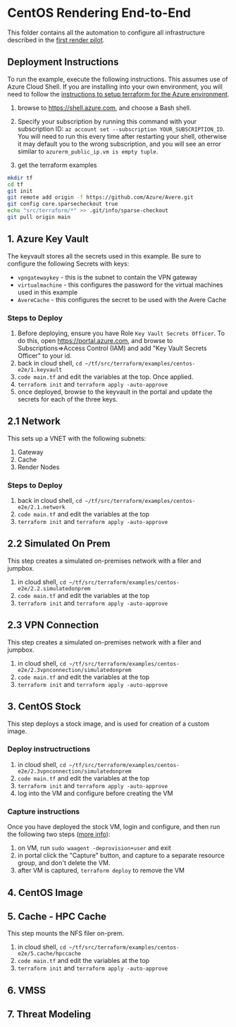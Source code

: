 # CentOS Rendering End-to-End

This folder contains all the automation to configure all infrastructure described in the [first render pilot](../securedimage/Azure%20First%20Render%20Pilot.pdf).

## Deployment Instructions

To run the example, execute the following instructions.  This assumes use of Azure Cloud Shell.  If you are installing into your own environment, you will need to follow the [instructions to setup terraform for the Azure environment](https://docs.microsoft.com/en-us/azure/terraform/terraform-install-configure).

1. browse to https://shell.azure.com, and choose a Bash shell.

2. Specify your subscription by running this command with your subscription ID:  ```az account set --subscription YOUR_SUBSCRIPTION_ID```.  You will need to run this every time after restarting your shell, otherwise it may default you to the wrong subscription, and you will see an error similar to `azurerm_public_ip.vm is empty tuple`.

3. get the terraform examples
```bash
mkdir tf
cd tf
git init
git remote add origin -f https://github.com/Azure/Avere.git
git config core.sparsecheckout true
echo "src/terraform/*" >> .git/info/sparse-checkout
git pull origin main
```

## 1. Azure Key Vault

The keyvault stores all the secrets used in this example.  Be sure to configure the following Secrets with keys:
* `vpngatewaykey` - this is the subnet to contain the VPN gateway
* `virtualmachine` - this configures the password for the virtual machines used in this example
* `AvereCache` - this configures the secret to be used with the Avere Cache

### Steps to Deploy

1. Before deploying, ensure you have Role `Key Vault Secrets Officer`.  To do this, open https://portal.azure.com, and browse to Subscriptions=>Access Control (IAM) and add "Key Vault Secrets Officer" to your id.
1. back in cloud shell, `cd ~/tf/src/terraform/examples/centos-e2e/1.keyvault`
1. `code main.tf` and edit the variables at the top.  Once applied.
1. `terraform init` and `terraform apply -auto-approve`
1. once deployed, browse to the keyvault in the portal and update the secrets for each of the three keys.

## 2.1 Network

This sets up a VNET with the following subnets:

1. Gateway
2. Cache
3. Render Nodes

### Steps to Deploy

1. back in cloud shell, `cd ~/tf/src/terraform/examples/centos-e2e/2.1.network`
1. `code main.tf` and edit the variables at the top
1. `terraform init` and `terraform apply -auto-approve`

## 2.2 Simulated On Prem

This step creates a simulated on-premises network with a filer and jumpbox.

1. in cloud shell, `cd ~/tf/src/terraform/examples/centos-e2e/2.2.simulatedonprem`
1. `code main.tf` and edit the variables at the top
1. `terraform init` and `terraform apply -auto-approve`

## 2.3 VPN Connection

This step creates a simulated on-premises network with a filer and jumpbox.

1. in cloud shell, `cd ~/tf/src/terraform/examples/centos-e2e/2.3vpnconnection/simulatedonprem`
1. `code main.tf` and edit the variables at the top
1. `terraform init` and `terraform apply -auto-approve`

## 3. CentOS Stock

This step deploys a stock image, and is used for creation of a custom image.

### Deploy instructructions

1. in cloud shell, `cd ~/tf/src/terraform/examples/centos-e2e/2.3vpnconnection/simulatedonprem`
1. `code main.tf` and edit the variables at the top
1. `terraform init` and `terraform apply -auto-approve`
1. log into the VM and configure before creating the VM

### Capture instructions

Once you have deployed the stock VM, login and configure, and then run the following two steps ([more info](https://docs.microsoft.com/en-us/azure/virtual-machines/linux/capture-image)):
1. on VM, run `sudo waagent -deprovision+user` and exit
2. in portal click the "Capture" button, and capture to a separate resource group, and don't delete the VM.
3. after VM is captured, `terraform deploy` to remove the VM

## 4. CentOS Image

## 5. Cache - HPC Cache

This step mounts the NFS filer on-prem.
1. in cloud shell, `cd ~/tf/src/terraform/examples/centos-e2e/5.cache/hpccache`
1. `code main.tf` and edit the variables at the top
1. `terraform init` and `terraform apply -auto-approve`

## 6. VMSS

## 7. Threat Modeling

